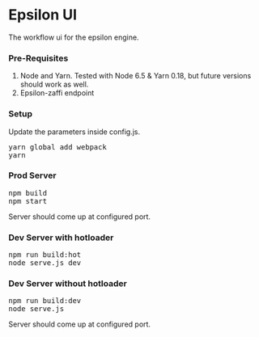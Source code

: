 # Epsilon UI

The workflow ui for the epsilon engine.

### Pre-Requisites
1. Node and Yarn. Tested with Node 6.5 & Yarn 0.18, but future versions should work as well.
2. Epsilon-zaffi endpoint

### Setup
Update the parameters inside config.js.

<pre>
yarn global add webpack
yarn
</pre>

### Prod Server
<pre>
npm build
npm start
</pre>
Server should come up at configured port.

### Dev Server with hotloader
<pre>
npm run build:hot
node serve.js dev
</pre>

### Dev Server without hotloader
<pre>
npm run build:dev
node serve.js
</pre>
Server should come up at configured port.
